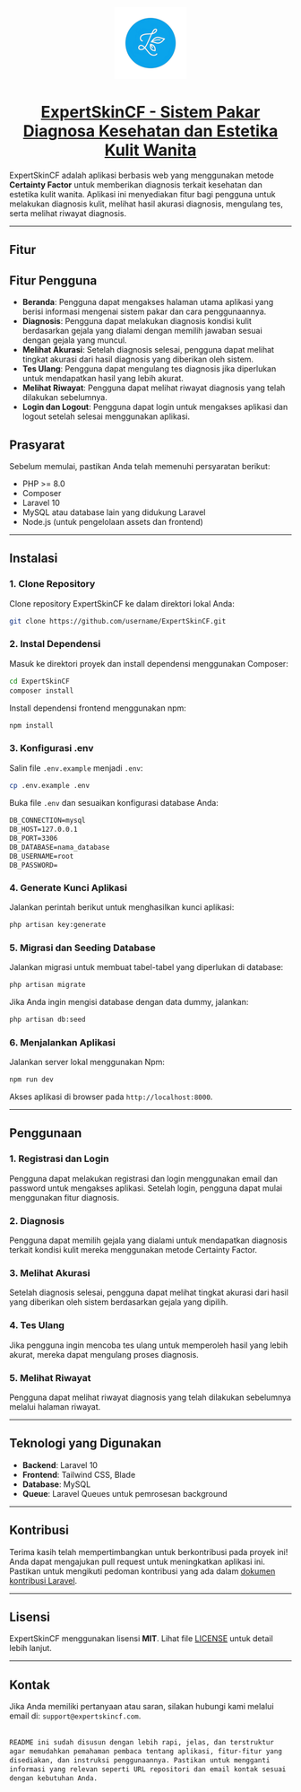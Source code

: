 <p align="center">
  <a href="#">
    <img src="public/assets/img/logo.png" alt="Logo ExpertSkinCF" height="128">
    <h1 align="center">ExpertSkinCF - Sistem Pakar Diagnosa Kesehatan dan Estetika Kulit Wanita</h1>
  </a>
</p>

ExpertSkinCF adalah aplikasi berbasis web yang menggunakan metode **Certainty Factor** untuk memberikan diagnosis terkait kesehatan dan estetika kulit wanita. Aplikasi ini menyediakan fitur bagi pengguna untuk melakukan diagnosis kulit, melihat hasil akurasi diagnosis, mengulang tes, serta melihat riwayat diagnosis.


---

## Fitur

## Fitur Pengguna
- **Beranda**: Pengguna dapat mengakses halaman utama aplikasi yang berisi informasi mengenai sistem pakar dan cara penggunaannya.
- **Diagnosis**: Pengguna dapat melakukan diagnosis kondisi kulit berdasarkan gejala yang dialami dengan memilih jawaban sesuai dengan gejala yang muncul.
- **Melihat Akurasi**: Setelah diagnosis selesai, pengguna dapat melihat tingkat akurasi dari hasil diagnosis yang diberikan oleh sistem.
- **Tes Ulang**: Pengguna dapat mengulang tes diagnosis jika diperlukan untuk mendapatkan hasil yang lebih akurat.
- **Melihat Riwayat**: Pengguna dapat melihat riwayat diagnosis yang telah dilakukan sebelumnya.
- **Login dan Logout**: Pengguna dapat login untuk mengakses aplikasi dan logout setelah selesai menggunakan aplikasi.

## Prasyarat

Sebelum memulai, pastikan Anda telah memenuhi persyaratan berikut:
- PHP >= 8.0
- Composer
- Laravel 10
- MySQL atau database lain yang didukung Laravel
- Node.js (untuk pengelolaan assets dan frontend)

---

## Instalasi

### 1. Clone Repository
Clone repository ExpertSkinCF ke dalam direktori lokal Anda:
```bash
git clone https://github.com/username/ExpertSkinCF.git
```


### 2. Instal Dependensi
Masuk ke direktori proyek dan install dependensi menggunakan Composer:
```bash
cd ExpertSkinCF
composer install
```

Install dependensi frontend menggunakan npm:
```bash
npm install
```

### 3. Konfigurasi .env
Salin file `.env.example` menjadi `.env`:
```bash
cp .env.example .env
```

Buka file `.env` dan sesuaikan konfigurasi database Anda:
```env
DB_CONNECTION=mysql
DB_HOST=127.0.0.1
DB_PORT=3306
DB_DATABASE=nama_database
DB_USERNAME=root
DB_PASSWORD=
```

### 4. Generate Kunci Aplikasi
Jalankan perintah berikut untuk menghasilkan kunci aplikasi:
```bash
php artisan key:generate
```

### 5. Migrasi dan Seeding Database
Jalankan migrasi untuk membuat tabel-tabel yang diperlukan di database:
```bash
php artisan migrate
```

Jika Anda ingin mengisi database dengan data dummy, jalankan:
```bash
php artisan db:seed
```

### 6. Menjalankan Aplikasi
Jalankan server lokal menggunakan Npm:
```bash
npm run dev
```
Akses aplikasi di browser pada `http://localhost:8000`.

---

## Penggunaan

### 1. Registrasi dan Login
Pengguna dapat melakukan registrasi dan login menggunakan email dan password untuk mengakses aplikasi. Setelah login, pengguna dapat mulai menggunakan fitur diagnosis.

### 2. Diagnosis
Pengguna dapat memilih gejala yang dialami untuk mendapatkan diagnosis terkait kondisi kulit mereka menggunakan metode Certainty Factor.

### 3. Melihat Akurasi
Setelah diagnosis selesai, pengguna dapat melihat tingkat akurasi dari hasil yang diberikan oleh sistem berdasarkan gejala yang dipilih.

### 4. Tes Ulang
Jika pengguna ingin mencoba tes ulang untuk memperoleh hasil yang lebih akurat, mereka dapat mengulang proses diagnosis.

### 5. Melihat Riwayat
Pengguna dapat melihat riwayat diagnosis yang telah dilakukan sebelumnya melalui halaman riwayat.

---

## Teknologi yang Digunakan
- **Backend**: Laravel 10
- **Frontend**: Tailwind CSS, Blade
- **Database**: MySQL
- **Queue**: Laravel Queues untuk pemrosesan background

---

## Kontribusi

Terima kasih telah mempertimbangkan untuk berkontribusi pada proyek ini! Anda dapat mengajukan pull request untuk meningkatkan aplikasi ini. Pastikan untuk mengikuti pedoman kontribusi yang ada dalam [dokumen kontribusi Laravel](https://laravel.com/docs/contributions).

---

## Lisensi

ExpertSkinCF menggunakan lisensi **MIT**. Lihat file [LICENSE](LICENSE) untuk detail lebih lanjut.

---

## Kontak

Jika Anda memiliki pertanyaan atau saran, silakan hubungi kami melalui email di: `support@expertskincf.com`.
```

README ini sudah disusun dengan lebih rapi, jelas, dan terstruktur agar memudahkan pemahaman pembaca tentang aplikasi, fitur-fitur yang disediakan, dan instruksi penggunaannya. Pastikan untuk mengganti informasi yang relevan seperti URL repositori dan email kontak sesuai dengan kebutuhan Anda.
